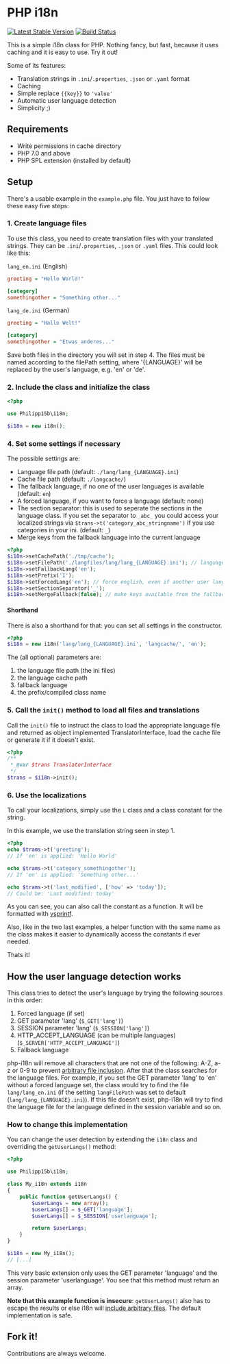 # PHP i18n

[![Latest Stable Version](https://poser.pugx.org/philipp15b/php-i18n/v/stable)](https://packagist.org/packages/philipp15b/php-i18n) [![Build Status](https://travis-ci.org/Philipp15b/php-i18n.svg?branch=master)](https://travis-ci.org/Philipp15b/php-i18n)

This is a simple i18n class for PHP. Nothing fancy, but fast, because it uses caching and it is easy to use. Try it out!

Some of its features:

* Translation strings in `.ini`/`.properties`, `.json` or `.yaml` format
* Caching
* Simple replace `{{key}}` to `'value'`
* Automatic user language detection
* Simplicity ;)

## Requirements

* Write permissions in cache directory
* PHP 7.0 and above
* PHP SPL extension (installed by default)

## Setup

There's a usable example in the `example.php` file. You just have to follow these easy five steps:

### 1. Create language files

To use this class, you need to create translation files with your translated strings. They can be `.ini`/`.properties`, `.json` or `.yaml` files. This could look like this:

`lang_en.ini` (English)

```ini
greeting = "Hello World!"

[category]
somethingother = "Something other..."
```

`lang_de.ini` (German)

```ini
greeting = "Hallo Welt!"

[category]
somethingother = "Etwas anderes..."
```

Save both files in the directory you will set in step 4.
The files must be named according to the filePath setting, where '{LANGUAGE}' will be replaced by the user's language, e.g. 'en' or 'de'.

### 2. Include the class and initialize the class

```php
<?php

use Philipp15b\i18n;

$i18n = new i18n();
```

### 4. Set some settings if necessary

The possible settings are:

* Language file path (default: `./lang/lang_{LANGUAGE}.ini`)
* Cache file path (default: `./langcache/`)
* The fallback language, if no one of the user languages is available (default: `en`)
* A forced language, if you want to force a language (default: none)
* The section separator: this is used to seperate the sections in the language class. If you set the separator to `_abc_` you could access your localized strings via `$trans->t('category_abc_stringname')` if you use categories in your ini. (default: `_`)
* Merge keys from the fallback language into the current language

```php
<?php
$i18n->setCachePath('./tmp/cache');
$i18n->setFilePath('./langfiles/lang/lang_{LANGUAGE}.ini'); // language file path
$i18n->setFallbackLang('en');
$i18n->setPrefix('I');
$i18n->setForcedLang('en'); // force english, even if another user language is available
$i18n->setSectionSeparator('_');
$i18n->setMergeFallback(false); // make keys available from the fallback language
```

#### Shorthand

There is also a shorthand for that: you can set all settings in the constructor.

```php
<?php
$i18n = new i18n('lang/lang_{LANGUAGE}.ini', 'langcache/', 'en');
```

The (all optional) parameters are:

1. the language file path (the ini files)
2. the language cache path
3. fallback language
4. the prefix/compiled class name

### 5. Call the `init()` method to load all files and translations

Call the `init()` file to instruct the class to load the appropriate language file
and returned as object implemented TranslatorInterface, load the cache file or generate it if it doesn't exist.

```php
<?php
/**
 * @var $trans TranslatorInterface
 */
$trans = $i18n->init();
```

### 6. Use the localizations

To call your localizations, simply use the `L` class and a class constant for the string.

In this example, we use the translation string seen in step 1.

```php
<?php
echo $trams->t('greeting');
// If 'en' is applied: 'Hello World'

echo $trams->t('category_somethingother');
// If 'en' is applied: 'Something other...'

echo $trams->t('last_modified', ['how' => 'today']);
// Could be: 'Last modified: today'
```

As you can see, you can also call the constant as a function. It will be formatted with [vsprintf](http://php.net/manual/en/function.vsprintf.php).

Also, like in the two last examples, a helper function with the same name as the class makes it easier to dynamically access the constants if ever needed.

Thats it!

## How the user language detection works

This class tries to detect the user's language by trying the following sources in this order:

1. Forced language (if set)
2. GET parameter 'lang' (`$_GET['lang']`)
3. SESSION parameter 'lang' (`$_SESSION['lang']`)
4. HTTP_ACCEPT_LANGUAGE (can be multiple languages) (`$_SERVER['HTTP_ACCEPT_LANGUAGE']`)
5. Fallback language

php-i18n will remove all characters that are not one of the following: A-Z, a-z or 0-9 to prevent [arbitrary file inclusion](https://en.wikipedia.org/wiki/File_inclusion_vulnerability).
After that the class searches for the language files. For example, if you set the GET parameter 'lang' to 'en' without a forced language set, the class would try to find the file `lang/lang_en.ini` (if the setting `langFilePath` was set to default (`lang/lang_{LANGUAGE}.ini`)).
If this file doesn't exist, php-i18n will try to find the language file for the language defined in the session variable and so on.

### How to change this implementation

You can change the user detection by extending the `i18n` class and overriding the `getUserLangs()` method:

```php
<?php

use Philipp15b\i18n;

class My_i18n extends i18n
{
	public function getUserLangs() {
		$userLangs = new array();
		$userLangs[] = $_GET['language'];
		$userLangs[] = $_SESSION['userlanguage'];

		return $userLangs;
	}
}

$i18n = new My_i18n();
// [...]
```

This very basic extension only uses the GET parameter 'language' and the session parameter 'userlanguage'.
You see that this method must return an array.

**Note that this example function is insecure**: `getUserLangs()` also has to escape the results or else i18n will [include arbitrary files](https://en.wikipedia.org/wiki/File_inclusion_vulnerability). The default implementation is safe.

## Fork it!

Contributions are always welcome.
